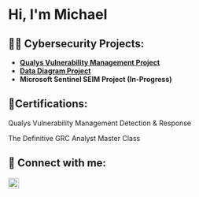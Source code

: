 <h1>Hi, I'm Michael </h1>

<h2>👨‍💻 Cybersecurity Projects:</h2>

- <b>[Qualys Vulnerability Management Project](https://github.com/PapaCyber/QualysHomeLab)</b>
- <b>[Data Diagram Project](https://github.com/PapaCyber/AcmeDataDiagram)</b>
- <b>Microsoft Sentinel  SEIM Project (In-Progress)</b>
<h2>📃Certifications:</h2>
Qualys Vulnerability Management Detection & Response

The Definitive GRC Analyst Master Class


<h2> 🤳 Connect with me:</h2>

[<img align="left" alt="JoshMadakor | LinkedIn" width="22px" src="https://cdn.jsdelivr.net/npm/simple-icons@v3/icons/linkedin.svg" />][linkedin]

[linkedin]: https://linkedin.com/in/michaelspapa

<!--
**PapaCyber/PapaCyber** is a ✨ _special_ ✨ repository because its `README.md` (this file) appears on your GitHub profile.

Here are some ideas to get you started:

- 🔭 I’m currently working on ...
- 🌱 I’m currently learning ...
- 👯 I’m looking to collaborate on ...
- 🤔 I’m looking for help with ...
- 💬 Ask me about ...
- 📫 How to reach me: ...
- 😄 Pronouns: ...
- ⚡ Fun fact: ...
-->

